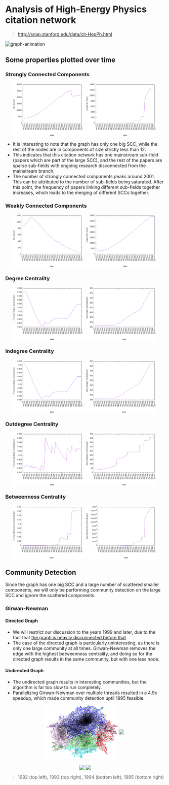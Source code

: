 # Analysis of High-Energy Physics citation network
> http://snap.stanford.edu/data/cit-HepPh.html

![graph-animation](./graphs/output.gif)

## Some properties plotted over time

### Strongly Connected Components

<p align="middle">
  <img src="plots/scc_counts.png" align="middle" width="45%" />
  <img src="plots/largest_scc_sizes.png" align="middle" width="45%" />
</p>

- It is interesting to note that the graph has only one big SCC, while the rest
  of the nodes are in components of size strictly less than 12. 
- This indicates that this citation network has one mainstream sub-field
  (papers which are part of the large SCC), and the rest of the papers are
  sparse sub-fields with ongoing research disconnected from the mainstream
  branch.
- The number of strongly connected components peaks around 2001. This can be
  attributed to the number of sub-fields being saturated. After this point, the
  frequency of papers linking different sub-fields together increases, which
  leads to the merging of different SCCs together.

### Weakly Connected Components

<p align="middle">
  <img src="plots/wcc_counts.png" align="middle" width="45%" />
  <img src="plots/largest_wcc_sizes.png" align="middle" width="45%" />
</p>

### Degree Centrality

<p align="middle">
  <img src="plots/freeman_degree_centralization.png" align="middle" width="45%" />
  <img src="plots/max_degree_centralization.png" align="middle" width="45%" />
</p>

### Indegree Centrality

<p align="middle">
  <img src="plots/freeman_indegree_centralization.png" align="middle" width="45%" />
  <img src="plots/max_indegree_centralization.png" align="middle" width="45%" />
</p>

### Outdegree Centrality

<p align="middle">
  <img src="plots/freeman_outdegree_centralization.png" align="middle" width="45%" />
  <img src="plots/max_outdegree_centralization.png" align="middle" width="45%" />
</p>

### Betweenness Centrality

<p align="middle">
  <img src="plots/freeman_betweenness_centralization.png" align="middle" width="45%" />
  <img src="plots/max_betweenness_centralization.png" align="middle" width="45%" />
</p>

## Community Detection

Since the graph has one big SCC and a large number of scattered smaller
components, we will only be performing community detection on the large SCC and
ignore the scattered components.

### Girwan-Newman 

#### Directed Graph

- We will restrict our discussion to the years 1999 and later, due to the fact
  that [the graph is heavily disconnected before
  that](#strongly-connected-components).
- The case of the directed graph is particularly uninteresting, as there is
  only one large community at all times. Girwan-Newman removes the edge with
  the highest betweenness centrality, and doing so for the directed graph
  results in the same community, but with one less node.

#### Undirected Graph
- The undirected graph results in interesting communities, but the algorithm is far too slow to run completely.
- Parallelizing Girwan-Newman over multiple threads resulted in a 4.9x speedup, which made community detection uptil 1995 feasible.

<p align="middle">
  <img src="community_graphs/girwan_newman/g1992.png" align="middle" width="45%" />
  <img src="community_graphs/girwan_newman/g1993.png" align="middle" width="45%" />
</p>
<p align="middle">
  <img src="community_graphs/girwan_newman/g1994.png" align="middle" width="45%" />
  <img src="community_graphs/girwan_newman/g1995.png" align="middle" width="45%" />
</p>

> 1992 (top left), 1993 (top right), 1994 (bottom left), 1995 (bottom right)
